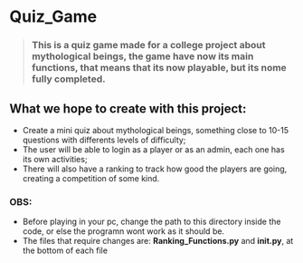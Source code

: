 # Quiz_Game

> ### This is a quiz game made for a college project about mythological beings, the game have now its main functions, that means that its now playable, but its nome fully completed.

## What we hope to create with this project:

- Create a mini quiz about mythological beings, something close to 10-15 questions with differents levels of difficulty;
- The user will be able to login as a player or as an admin, each one has its own activities;
- There will also have a ranking to track how good the players are going, creating a competition of some kind.

### OBS:

- Before playing in your pc, change the path to this directory inside the code, or else the programn wont work as it should be.
- The files that require changes are: **Ranking_Functions.py** and **__init__.py**, at the bottom of each file
